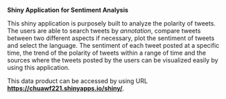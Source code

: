 **Shiny Application for Sentiment Analysis**

This shiny application is purposely built to analyze the polarity of tweets. The users are able to search tweets by *annotation*, compare tweets between two different aspects if necessary, plot the sentiment of tweets and select the language. The sentiment of each tweet posted at a specific time, the trend of the polarity of tweets within a range of time and the sources where the tweets posted by the users can be visualized easily by using this application.

This data product can be accessed by using URL **https://chuawf221.shinyapps.io/shiny/**.

